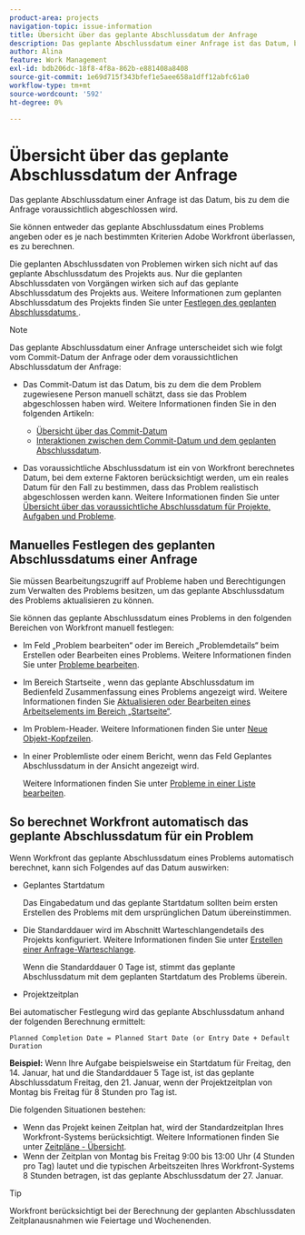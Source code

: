 ```yaml
---
product-area: projects
navigation-topic: issue-information
title: Übersicht über das geplante Abschlussdatum der Anfrage
description: Das geplante Abschlussdatum einer Anfrage ist das Datum, bis zu dem die Anfrage voraussichtlich abgeschlossen wird.
author: Alina
feature: Work Management
exl-id: bdb206dc-18f8-4f8a-862b-e881408a8408
source-git-commit: 1e69d715f343bfef1e5aee658a1dff12abfc61a0
workflow-type: tm+mt
source-wordcount: '592'
ht-degree: 0%

---
```


# Übersicht über das geplante Abschlussdatum der Anfrage

Das geplante Abschlussdatum einer Anfrage ist das Datum, bis zu dem die Anfrage voraussichtlich abgeschlossen wird.

Sie können entweder das geplante Abschlussdatum eines Problems angeben oder es je nach bestimmten Kriterien Adobe Workfront überlassen, es zu berechnen.

Die geplanten Abschlussdaten von Problemen wirken sich nicht auf das geplante Abschlussdatum des Projekts aus. Nur die geplanten Abschlussdaten von Vorgängen wirken sich auf das geplante Abschlussdatum des Projekts aus. Weitere Informationen zum geplanten Abschlussdatum des Projekts finden Sie unter [Festlegen des geplanten Abschlussdatums &#x200B;](../../../manage-work/projects/planning-a-project/project-planned-completion-date.md).

>[!NOTE]
>
>Das geplante Abschlussdatum einer Anfrage unterscheidet sich wie folgt vom Commit-Datum der Anfrage oder dem voraussichtlichen Abschlussdatum der Anfrage:
>
>* Das Commit-Datum ist das Datum, bis zu dem die dem Problem zugewiesene Person manuell schätzt, dass sie das Problem abgeschlossen haben wird. Weitere Informationen finden Sie in den folgenden Artikeln:
>
>   * [Übersicht über das Commit-Datum](../../../manage-work/projects/updating-work-in-a-project/overview-of-commit-dates.md)
>   * [Interaktionen zwischen dem Commit-Datum und dem geplanten Abschlussdatum](../../../manage-work/projects/updating-work-in-a-project/interactions-between-commit-and-planned-completion-dates.md).
>
>* Das voraussichtliche Abschlussdatum ist ein von Workfront berechnetes Datum, bei dem externe Faktoren berücksichtigt werden, um ein reales Datum für den Fall zu bestimmen, dass das Problem realistisch abgeschlossen werden kann. Weitere Informationen finden Sie unter [Übersicht über das voraussichtliche Abschlussdatum für Projekte, Aufgaben und Probleme](../../../manage-work/projects/planning-a-project/project-projected-completion-date.md).
>

## Manuelles Festlegen des geplanten Abschlussdatums einer Anfrage

Sie müssen Bearbeitungszugriff auf Probleme haben und Berechtigungen zum Verwalten des Problems besitzen, um das geplante Abschlussdatum des Problems aktualisieren zu können.

Sie können das geplante Abschlussdatum eines Problems in den folgenden Bereichen von Workfront manuell festlegen:

* Im Feld „Problem bearbeiten“ oder im Bereich „Problemdetails“ beim Erstellen oder Bearbeiten eines Problems. Weitere Informationen finden Sie unter [Probleme bearbeiten](../../../manage-work/issues/manage-issues/edit-issues.md).
* Im Bereich Startseite , wenn das geplante Abschlussdatum im Bedienfeld Zusammenfassung eines Problems angezeigt wird. Weitere Informationen finden Sie [Aktualisieren oder Bearbeiten eines Arbeitselements im Bereich „Startseite“](../../../workfront-basics/using-home/using-the-home-area/update-and-edit-work-item-home.md).
* Im Problem-Header. Weitere Informationen finden Sie unter [Neue Objekt-Kopfzeilen](../../../workfront-basics/the-new-workfront-experience/new-object-headers.md).
* In einer Problemliste oder einem Bericht, wenn das Feld Geplantes Abschlussdatum in der Ansicht angezeigt wird.

  Weitere Informationen finden Sie unter [Probleme in einer Liste bearbeiten](../../../manage-work/issues/manage-issues/edit-issues-in-a-list.md).

## So berechnet Workfront automatisch das geplante Abschlussdatum für ein Problem

Wenn Workfront das geplante Abschlussdatum eines Problems automatisch berechnet, kann sich Folgendes auf das Datum auswirken:

* Geplantes Startdatum

  Das Eingabedatum und das geplante Startdatum sollten beim ersten Erstellen des Problems mit dem ursprünglichen Datum übereinstimmen.

* Die Standarddauer wird im Abschnitt Warteschlangendetails des Projekts konfiguriert. Weitere Informationen finden Sie unter [Erstellen einer Anfrage-Warteschlange](../../../manage-work/requests/create-and-manage-request-queues/create-request-queue.md).

  Wenn die Standarddauer 0 Tage ist, stimmt das geplante Abschlussdatum mit dem geplanten Startdatum des Problems überein.

* Projektzeitplan

Bei automatischer Festlegung wird das geplante Abschlussdatum anhand der folgenden Berechnung ermittelt:

```
Planned Completion Date = Planned Start Date (or Entry Date + Default Duration
```

**Beispiel:** Wenn Ihre Aufgabe beispielsweise ein Startdatum für Freitag, den 14. Januar, hat und die Standarddauer 5 Tage ist, ist das geplante Abschlussdatum Freitag, den 21. Januar, wenn der Projektzeitplan von Montag bis Freitag für 8 Stunden pro Tag ist.

Die folgenden Situationen bestehen:

* Wenn das Projekt keinen Zeitplan hat, wird der Standardzeitplan Ihres Workfront-Systems berücksichtigt. Weitere Informationen finden Sie unter [Zeitpläne - Übersicht](../../../administration-and-setup/set-up-workfront/configure-timesheets-schedules/schedules-overview.md).
* Wenn der Zeitplan von Montag bis Freitag 9:00 bis 13:00 Uhr (4 Stunden pro Tag) lautet und die typischen Arbeitszeiten Ihres Workfront-Systems 8 Stunden betragen, ist das geplante Abschlussdatum der 27. Januar.

>[!TIP]
>
>Workfront berücksichtigt bei der Berechnung der geplanten Abschlussdaten Zeitplanausnahmen wie Feiertage und Wochenenden.



